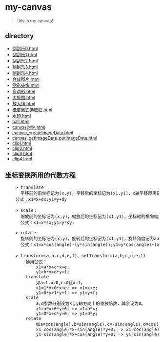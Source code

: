 # my-canvas 
> this is my canvas!

## directory
*   <a href="刮刮乐0.html">刮刮乐0.html</a>
*   <a href="刮刮乐1.html">刮刮乐1.html</a>
*   <a href="刮刮乐2.html">刮刮乐2.html</a>
*   <a href="刮刮乐3.html">刮刮乐3.html</a>
*   <a href="刮刮乐4.html">刮刮乐4.html</a>
*   <a href="合成图片.html">合成图片.html</a>
*   <a href="图形头像.html">图形头像.html</a>
*   <a href="多边形.html">多边形.html</a>
*   <a href="太极图.html">太极图.html</a>
*   <a href="放大镜.html">放大镜.html</a>
*   <a href="橡皮筋式选取框.html">橡皮筋式选取框.html</a>
*   <a href="水印.html">水印.html</a>
*   <a href="ball.html">ball.html</a>
*   <a href="canvas时钟.html">canvas时钟.html</a>
*   <a href="canvas_createImageData.html">canvas_createImageData.html</a>
*   <a href="canvas_getImageData_putImageData.html">canvas_getImageData_putImageData.html</a>
*   <a href="clip1.html">clip1.html</a>
*   <a href="clip2.html">clip2.html</a>
*   <a href="clip3.html">clip3.html</a>
*   <a href="clip4.html">clip4.html</a>


## 坐标变换所用的代数方程
<pre>
    > translate
      平移前的旧坐标记为(x,y)，平移后的坐标记为(x1,y1)，x轴平移距离记为dx，y轴平移距离记为dy。
    公式：x1=x+dx;y1=y+dy

    > scale：
      缩放前的坐标记为(x,y)，缩放后的坐标记为(x1,y1)，坐标轴的横向缩放倍数记为sx，坐标轴的纵向缩放倍数记为sy。
      公式：x1=x*sx;y1=y*sy;

    > rotate
      旋转前的坐标记为(x,y)，旋转后的坐标记为(x1,y1)，旋转角度记为angle。
      公式：x1=x*cos(angle)-(y*sin(angle));y1=y*cos(angle)+(x*sin(angle))

    > transform(a,b,c,d,e,f)、setTransform(a,b,c,d,e,f)
        通用公式：
            x1=a*x+c*x+e;
            y1=b*x+d*y+f;
        translate 
            如a=1,b=0,c=0且d=1。
            x1=1*x+0*x+e; => x1=x+e;
            y1=0*y+1*y+f; => y1=y+f;
        scale 
            a,d参数分别设为x与y轴方向上的缩放倍数，其余设为0。
            x1=a*x+0*y+0; => x1=a*x;
            y1=0*x+d*y+0; => y1=d*y;
        rotate 
            如a=cos(angle),b=sin(angle),c=-sin(angle),d=cos(angle),e=0,f=0。
            x1=cos(angle)*x-sin(angle)*y+0; => x1=cos(angle)*x-sin(angle)*y; 
            y1=sin(angle)*x+cos(angle)*y+0; => y1=sin(angle)*x+cos(angle)*y;    
</pre>








